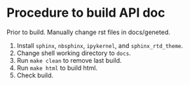 # Procedure to build API doc

Prior to build. Manually change rst files in docs/geneted.

1. Install `sphinx`, `nbsphinx`, `ipykernel`, and `sphinx_rtd_theme`.
2. Change shell working directory to `docs`.
3. Run `make clean` to remove last build.
4. Run `make html` to build html.
5. Check build.
